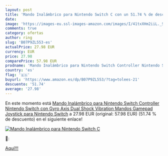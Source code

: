 ```yaml
---
layout: post
title: 'Mando Inalámbrico para Nintendo Switch C con un 51.74 % de descuento'
date: 
image: 'https://images-eu.ssl-images-amazon.com/images/I/41txXHm2iiL._SL200_.jpg'
comments: true
category: ofertas
author: ring
slug: 'B07P9ZL553-es'
actualPrice: 27.98 EUR
currency: EUR
price: 27.98
comparePrice: 57.98 EUR
prodname: 'Mando Inalámbrico para Nintendo Switch Controller Nintendo Switch con Gyro Axis Dual Shock Vibration Mandos Gamepad Joystick para Nintendo Switch'
country: 'es'
flag: '🇪🇸'
buyurl: 'https://www.amazon.es/dp/B07P9ZL553/?tag=tolees-21'
descuento: '51.74'
average: '27.98'
---
```


En este momento está [Mando Inalámbrico para Nintendo Switch Controller Nintendo Switch con Gyro Axis Dual Shock Vibration Mandos Gamepad Joystick para Nintendo Switch](https://www.amazon.es/dp/B07P9ZL553/?tag=tolees-21) a 27.98 EUR (original: 57.98 EUR) (51.74 %  de descuento) en el siguiente enlace!

[![Mando Inalámbrico para Nintendo Switch C](https://images-eu.ssl-images-amazon.com/images/I/41txXHm2iiL._SL200_.jpg)](https://www.amazon.es/dp/B07P9ZL553/?tag=tolees-21)

🔎:


[Aquí!!!](https://www.amazon.es/dp/B07P9ZL553/?tag=tolees-21)
